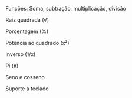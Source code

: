   
Funções:
 Soma, subtração, multiplicação, divisão

 Raiz quadrada (√)

 Porcentagem (%)

 Potência ao quadrado (x²)

 Inverso (1/x)

 Pi (π)

 Seno e cosseno

 Suporte a teclado
